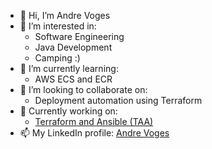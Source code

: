 - 👋 Hi, I’m Andre Voges
- 👀 I’m interested in:
  - Software Engineering
  - Java Development
  - Camping :)
- 🌱 I’m currently learning:
  - AWS ECS and ECR
- 💞️ I’m looking to collaborate on:
  - Deployment automation using Terraform
- 🚧 Currently working on:
  - [Terraform and Ansible (TAA)](https://github.com/andrevoges/TAA) 
- 📫 My LinkedIn profile:
  [Andre Voges](https://www.linkedin.com/in/andre-voges-aab64672)

<!---
andrevoges/andrevoges is a ✨ special ✨ repository because its `README.md` (this file) appears on your GitHub profile.
You can click the Preview link to take a look at your changes.
--->
